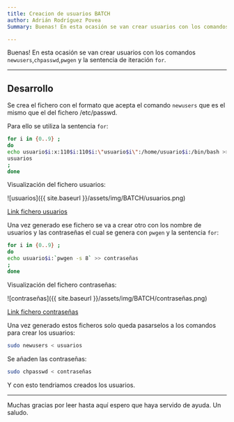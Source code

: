 ```yaml
---
title: Creacion de usuarios BATCH
author: Adrián Rodríguez Povea
Summary: Buenas! En esta ocasión se van crear usuarios con los comandos `newusers`,`chpasswd`,`pwgen` y la sentencia de iteración `for`.

---
```


Buenas! En esta ocasión se van crear usuarios con los comandos `newusers`,`chpasswd`,`pwgen` y la sentencia de iteración `for`.

***

## Desarrollo

Se crea el fichero con el formato que acepta el comando `newusers` que es el mismo que el del fichero /etc/passwd.    

Para ello se utiliza la sentencia `for`:    

```bash
for i in {0..9} ;
do
echo usuario$i:x:110$i:110$i:\"usuario$i\":/home/usuario$i:/bin/bash >>
usuarios
;
done
```

Visualización del fichero usuarios:    

![usuarios]({{ site.baseurl }}/assets/img/BATCH/usuarios.png)    

[Link fichero usuarios](https://github.com/arpovea/arpovea.github.io/blob/master/assets/img/BATCH/usuarios)    

Una vez generado ese fichero se va a crear otro con los nombre de usuarios y las contraseñas el cual se genera con `pwgen` y la sentencia `for`:    

```bash
for i in {0..9} ;
do
echo usuario$i:`pwgen -s 8` >> contraseñas
;
done
```
Visualización del fichero contraseñas:    

![contraseñas]({{ site.baseurl }}/assets/img/BATCH/contraseñas.png)    

[Link fichero contraseñas](https://github.com/arpovea/arpovea.github.io/blob/master/assets/img/BATCH/contraseñas)

Una vez generado estos ficheros solo queda pasarselos a los comandos para crear los usuarios:

```bash
sudo newusers < usuarios
```

Se añaden las contraseñas:    

```bash
sudo chpasswd < contraseñas
```
Y con esto tendriamos creados los usuarios.    

***

Muchas gracias por leer hasta aquí espero que haya servido de ayuda. Un saludo.    